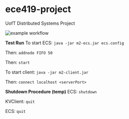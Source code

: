 # ece419-project
UofT Distributed Systems Project

![example workflow](https://github.com/frederickjboyd/ece419-project/actions/workflows/ant.yml/badge.svg)

**Test Run**
To start ECS: `java -jar m2-ecs.jar ecs.config`

Then: `addnode FIFO 50`

Then: `start`

To start client: `java -jar m2-client.jar`

Then: `connect localhost <serverPort>`


**Shutdown Procedure (temp)**
ECS: `shutdown`

KVClient: `quit`

ECS: `quit`
